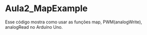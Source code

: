 # Aula2_MapExample
Esse código mostra como usar as funções map, PWM(analogWrite), analogRead no Arduíno Uno.  
